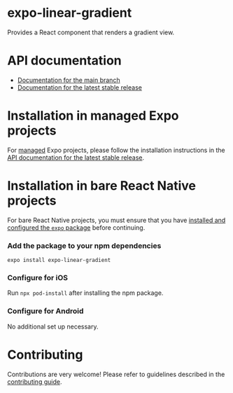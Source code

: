 # expo-linear-gradient

Provides a React component that renders a gradient view.

# API documentation

- [Documentation for the main branch](https://github.com/expo/expo/blob/main/docs/pages/versions/unversioned/sdk/linear-gradient.mdx)
- [Documentation for the latest stable release](https://docs.expo.dev/versions/latest/sdk/linear-gradient/)

# Installation in managed Expo projects

For [managed](https://docs.expo.dev/versions/latest/introduction/managed-vs-bare/) Expo projects, please follow the installation instructions in the [API documentation for the latest stable release](https://docs.expo.dev/versions/latest/sdk/linear-gradient/).

# Installation in bare React Native projects

For bare React Native projects, you must ensure that you have [installed and configured the `expo` package](https://docs.expo.dev/bare/installing-expo-modules/) before continuing.

### Add the package to your npm dependencies

```
expo install expo-linear-gradient
```

### Configure for iOS

Run `npx pod-install` after installing the npm package.

### Configure for Android

No additional set up necessary.

# Contributing

Contributions are very welcome! Please refer to guidelines described in the [contributing guide](https://github.com/expo/expo#contributing).
